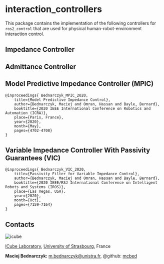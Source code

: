 # interaction_controllers
This package contains the implementation of the following controllers for `ros2_control` that are used for physical human-robot-environment interaction control.
## Impedance Controller
## Admittance Controller 
## Model Predictive Impedance Controller (MPIC)
```
@inproceedings{ Bednarczyk_MPIC_2020, 
 	title={Model Predictive Impedance Control},
  	author={Bednarczyk, Maciej and Omran, Hassan and Bayle, Bernard}, 
	booktitle={2020 IEEE International Conference on Robotics and Automation (ICRA)},	
	place={Paris, France}, 
  	year={2020}, 
  	month={May},
 	pages={4702-4708} 
}
```
## Variable Impedance Controller With Passivity Guarantees (VIC)
```
@inproceedings{ Bednarczyk_VIC_2020, 
	title={Passivity Filter for Variable Impedance Control},
	author={Bednarczyk, Maciej and Omran, Hassan and Bayle, Bernard},
	booktitle={2020 IEEE/RSJ International Conference on Intelligent Robots and Systems (IROS)},
	place={Las Vegas, USA}, 
	year={2020}, 
	month={Oct},
	pages={7159-7164}
} 
```
## Contacts ##
![icube](https://icube.unistra.fr/fileadmin/templates/DUN/icube/images/logo.png)

[ICube Laboratory](https://plateforme.icube.unistra.fr), [University of Strasbourg](https://www.unistra.fr/), France

__Maciej Bednarczyk:__ [m.bednarczyk@unistra.fr](mailto:m.bednarczyk@unistra.fr), @github: [mcbed](mailto:macbednarczyk@gmail.com)
